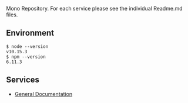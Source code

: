 Mono Repository. For each service please see the individual Readme.md files.

## Environment
```
$ node --version
v10.15.3
$ npm --version
6.11.3
```

## Services
- [General Documentation](./docs/README.md)
